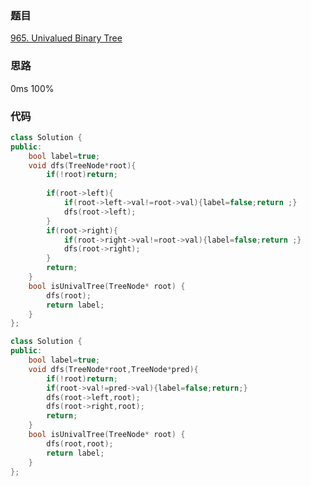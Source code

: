 ### 题目
[965. Univalued Binary Tree](https://leetcode-cn.com/problems/univalued-binary-tree/submissions/)
### 思路
0ms 100%

### 代码
```c++
class Solution {
public:
    bool label=true;
    void dfs(TreeNode*root){
        if(!root)return;
        
        if(root->left){
            if(root->left->val!=root->val){label=false;return ;}
            dfs(root->left);
        }
        if(root->right){
            if(root->right->val!=root->val){label=false;return ;}
            dfs(root->right);
        }
        return;
    }
    bool isUnivalTree(TreeNode* root) {
        dfs(root);
        return label;
    }
};
```
```c++
class Solution {
public:
    bool label=true;
    void dfs(TreeNode*root,TreeNode*pred){
        if(!root)return;
        if(root->val!=pred->val){label=false;return;}
        dfs(root->left,root);
        dfs(root->right,root);
        return;
    }
    bool isUnivalTree(TreeNode* root) {
        dfs(root,root);
        return label;
    }
};
```
